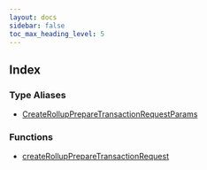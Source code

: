 ```yaml
---
layout: docs
sidebar: false
toc_max_heading_level: 5
---
```


## Index

### Type Aliases

- [CreateRollupPrepareTransactionRequestParams](type-aliases/CreateRollupPrepareTransactionRequestParams.md)

### Functions

- [createRollupPrepareTransactionRequest](functions/createRollupPrepareTransactionRequest.md)
